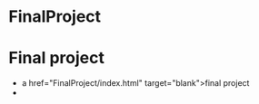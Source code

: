 # FinalProject

<h1> Final project</h1>

<ul>
    <li>a href="FinalProject/index.html" target="blank">final project</a><li>
<ul>    